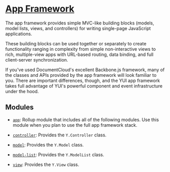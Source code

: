 [App Framework][app]
=============

The app framework provides simple MVC-like building blocks (models, model lists,
views, and controllers) for writing single-page JavaScript applications.

These building blocks can be used together or separately to create functionality
ranging in complexity from simple non-interactive views to rich, multiple-view
apps with URL-based routing, data binding, and full client-server
synchronization.

If you've used DocumentCloud's excellent Backbone.js framework, many of the
classes and APIs provided by the app framework will look familiar to you. There
are important differences, though, and the YUI app framework takes full
advantage of YUI's powerful component and event infrastructure under the hood.


Modules
-------

* [`app`][app]: Rollup module that includes all of the following modules. Use
  this module when you plan to use the full app framework stack.

* [`controller`][controller]: Provides the `Y.Controller` class.

* [`model`][model]: Provides the `Y.Model` class.

* [`model-list`][model-list]: Provides the `Y.ModelList` class.

* [`view`][view]: Provides the `Y.View` class.

[app]: http://yuilibrary.com/yui/docs/app/
[controller]: http://yuilibrary.com/yui/docs/controller/index.html
[model]: http://yuilibrary.com/yui/docs/model/index.html
[model-list]: http://yuilibrary.com/yui/docs/model-list/
[view]: http://yuilibrary.com/yui/docs/view/
